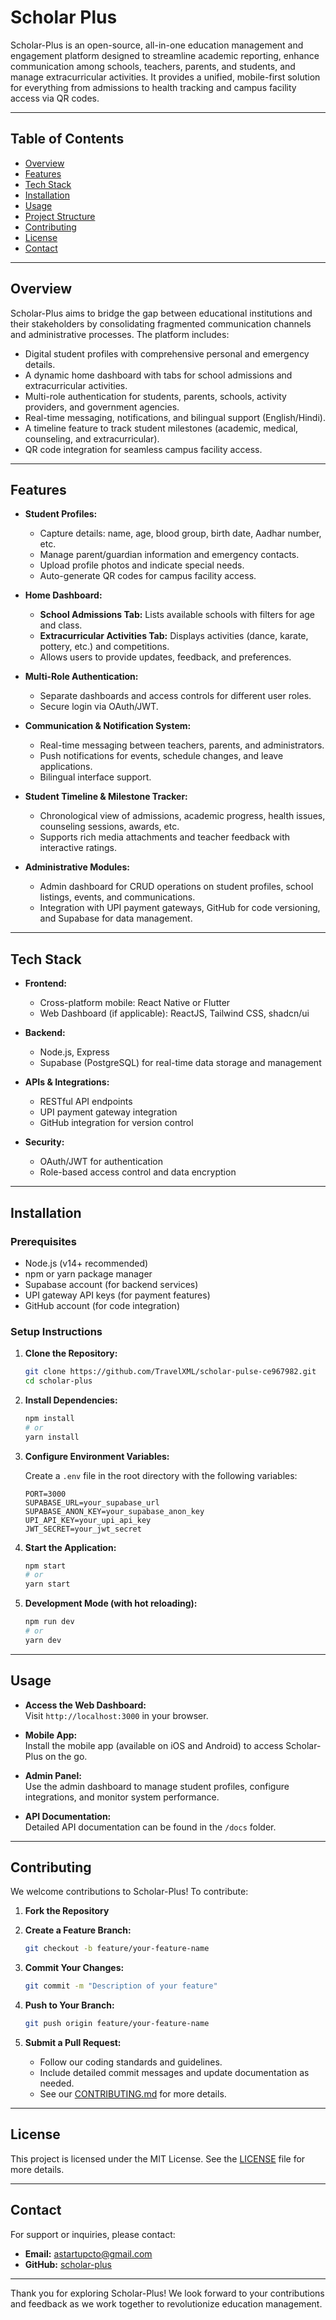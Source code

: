 # Scholar Plus

Scholar-Plus is an open-source, all-in-one education management and engagement platform designed to streamline academic reporting, enhance communication among schools, teachers, parents, and students, and manage extracurricular activities. It provides a unified, mobile-first solution for everything from admissions to health tracking and campus facility access via QR codes.

---

## Table of Contents

- [Overview](#overview)
- [Features](#features)
- [Tech Stack](#tech-stack)
- [Installation](#installation)
- [Usage](#usage)
- [Project Structure](#project-structure)
- [Contributing](#contributing)
- [License](#license)
- [Contact](#contact)

---

## Overview

Scholar-Plus aims to bridge the gap between educational institutions and their stakeholders by consolidating fragmented communication channels and administrative processes. The platform includes:

- Digital student profiles with comprehensive personal and emergency details.
- A dynamic home dashboard with tabs for school admissions and extracurricular activities.
- Multi-role authentication for students, parents, schools, activity providers, and government agencies.
- Real-time messaging, notifications, and bilingual support (English/Hindi).
- A timeline feature to track student milestones (academic, medical, counseling, and extracurricular).
- QR code integration for seamless campus facility access.

---

## Features

- **Student Profiles:**  
  - Capture details: name, age, blood group, birth date, Aadhar number, etc.
  - Manage parent/guardian information and emergency contacts.
  - Upload profile photos and indicate special needs.
  - Auto-generate QR codes for campus facility access.

- **Home Dashboard:**  
  - **School Admissions Tab:** Lists available schools with filters for age and class.
  - **Extracurricular Activities Tab:** Displays activities (dance, karate, pottery, etc.) and competitions.
  - Allows users to provide updates, feedback, and preferences.

- **Multi-Role Authentication:**  
  - Separate dashboards and access controls for different user roles.
  - Secure login via OAuth/JWT.

- **Communication & Notification System:**  
  - Real-time messaging between teachers, parents, and administrators.
  - Push notifications for events, schedule changes, and leave applications.
  - Bilingual interface support.

- **Student Timeline & Milestone Tracker:**  
  - Chronological view of admissions, academic progress, health issues, counseling sessions, awards, etc.
  - Supports rich media attachments and teacher feedback with interactive ratings.

- **Administrative Modules:**  
  - Admin dashboard for CRUD operations on student profiles, school listings, events, and communications.
  - Integration with UPI payment gateways, GitHub for code versioning, and Supabase for data management.

---

## Tech Stack

- **Frontend:**  
  - Cross-platform mobile: React Native or Flutter  
  - Web Dashboard (if applicable): ReactJS, Tailwind CSS, shadcn/ui

- **Backend:**  
  - Node.js, Express  
  - Supabase (PostgreSQL) for real-time data storage and management

- **APIs & Integrations:**  
  - RESTful API endpoints  
  - UPI payment gateway integration  
  - GitHub integration for version control

- **Security:**  
  - OAuth/JWT for authentication  
  - Role-based access control and data encryption

---

## Installation

### Prerequisites

- Node.js (v14+ recommended)
- npm or yarn package manager
- Supabase account (for backend services)
- UPI gateway API keys (for payment features)
- GitHub account (for code integration)

### Setup Instructions

1. **Clone the Repository:**

   ```bash
   git clone https://github.com/TravelXML/scholar-pulse-ce967982.git
   cd scholar-plus
   ```

2. **Install Dependencies:**

   ```bash
   npm install
   # or
   yarn install
   ```

3. **Configure Environment Variables:**

   Create a `.env` file in the root directory with the following variables:

   ```env
   PORT=3000
   SUPABASE_URL=your_supabase_url
   SUPABASE_ANON_KEY=your_supabase_anon_key
   UPI_API_KEY=your_upi_api_key
   JWT_SECRET=your_jwt_secret
   ```

4. **Start the Application:**

   ```bash
   npm start
   # or
   yarn start
   ```

5. **Development Mode (with hot reloading):**

   ```bash
   npm run dev
   # or
   yarn dev
   ```

---

## Usage

- **Access the Web Dashboard:**  
  Visit `http://localhost:3000` in your browser.

- **Mobile App:**  
  Install the mobile app (available on iOS and Android) to access Scholar-Plus on the go.

- **Admin Panel:**  
  Use the admin dashboard to manage student profiles, configure integrations, and monitor system performance.

- **API Documentation:**  
  Detailed API documentation can be found in the `/docs` folder.

---


## Contributing

We welcome contributions to Scholar-Plus! To contribute:

1. **Fork the Repository**

2. **Create a Feature Branch:**

   ```bash
   git checkout -b feature/your-feature-name
   ```

3. **Commit Your Changes:**

   ```bash
   git commit -m "Description of your feature"
   ```

4. **Push to Your Branch:**

   ```bash
   git push origin feature/your-feature-name
   ```

5. **Submit a Pull Request:**

   - Follow our coding standards and guidelines.
   - Include detailed commit messages and update documentation as needed.
   - See our [CONTRIBUTING.md](CONTRIBUTING.md) for more details.

---

## License

This project is licensed under the MIT License. See the [LICENSE](LICENSE) file for more details.

---

## Contact

For support or inquiries, please contact:

- **Email:** astartupcto@gmail.com
- **GitHub:** [scholar-plus](https://github.com/TravelXML/scholar-pulse-ce967982)


---

Thank you for exploring Scholar-Plus! We look forward to your contributions and feedback as we work together to revolutionize education management.
```
